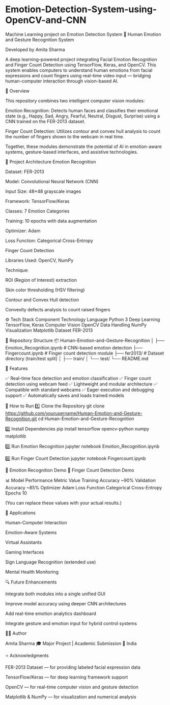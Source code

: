 # Emotion-Detection-System-using-OpenCV-and-CNN
Machine Learning project on Emotion Detection System
🎯 Human Emotion and Gesture Recognition System

Developed by Amita Sharma

A deep learning–powered project integrating Facial Emotion Recognition and Finger Count Detection using TensorFlow, Keras, and OpenCV.
This system enables computers to understand human emotions from facial expressions and count fingers using real-time video input — bridging human-computer interaction through vision-based AI.


📘 Overview

This repository combines two intelligent computer vision modules:

Emotion Recognition:
Detects human faces and classifies their emotional state (e.g., Happy, Sad, Angry, Fearful, Neutral, Disgust, Surprise) using a CNN trained on the FER-2013 dataset.

Finger Count Detection:
Utilizes contour and convex hull analysis to count the number of fingers shown to the webcam in real time.

Together, these modules demonstrate the potential of AI in emotion-aware systems, gesture-based interfaces, and assistive technologies.


🧠 Project Architecture
Emotion Recognition

Dataset: FER-2013

Model: Convolutional Neural Network (CNN)

Input Size: 48×48 grayscale images

Framework: TensorFlow/Keras

Classes: 7 Emotion Categories

Training: 10 epochs with data augmentation

Optimizer: Adam

Loss Function: Categorical Cross-Entropy

Finger Count Detection

Libraries Used: OpenCV, NumPy

Technique:

ROI (Region of Interest) extraction

Skin color thresholding (HSV filtering)

Contour and Convex Hull detection

Convexity defects analysis to count raised fingers

⚙ Tech Stack
Component	Technology
Language	Python 3
Deep Learning	TensorFlow, Keras
Computer Vision	OpenCV
Data Handling	NumPy
Visualization	Matplotlib
Dataset	FER-2013

📂 Repository Structure
📦 Human-Emotion-and-Gesture-Recognition
│
├── Emotion_Recognition.ipynb       # CNN-based emotion detection
├── Fingercount.ipynb               # Finger count detection module
├── fer2013/                        # Dataset directory (train/test split)
│   ├── train/
│   └── test/
└── README.md


🧩 Features

✅ Real-time face detection and emotion classification
✅ Finger count detection using webcam feed
✅ Lightweight and modular architecture
✅ Compatible with standard webcams
✅ Eager execution and debugging support
✅ Automatically saves and loads trained models


🚀 How to Run
1️⃣ Clone the Repository
git clone https://github.com/yourusername/Human-Emotion-and-Gesture-Recognition.git
cd Human-Emotion-and-Gesture-Recognition

2️⃣ Install Dependencies
pip install tensorflow opencv-python numpy matplotlib

3️⃣ Run Emotion Recognition
jupyter notebook Emotion_Recognition.ipynb

4️⃣ Run Finger Count Detection
jupyter notebook Fingercount.ipynb


📸 Emotion Recognition Demo
📸 Finger Count Detection Demo


📊 Model Performance
Metric	Value
Training Accuracy	~90%
Validation Accuracy	~85%
Optimizer	Adam
Loss Function	Categorical Cross-Entropy
Epochs	10

(You can replace these values with your actual results.)


🧾 Applications

Human-Computer Interaction

Emotion-Aware Systems

Virtual Assistants

Gaming Interfaces

Sign Language Recognition (extended use)

Mental Health Monitoring


🔍 Future Enhancements

Integrate both modules into a single unified GUI

Improve model accuracy using deeper CNN architectures

Add real-time emotion analytics dashboard

Integrate gesture and emotion input for hybrid control systems


🧑‍💻 Author

Amita Sharma
🎓 Major Project | Academic Submission
📍 India



⭐ Acknowledgments

FER-2013 Dataset — for providing labeled facial expression data

TensorFlow/Keras — for deep learning framework support

OpenCV — for real-time computer vision and gesture detection

Matplotlib & NumPy — for visualization and numerical analysis
